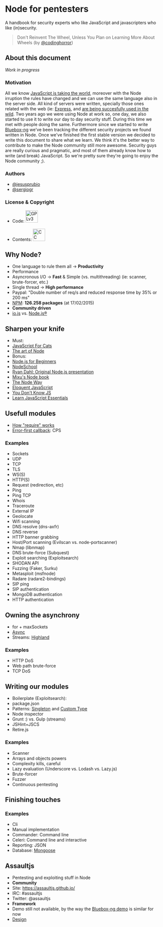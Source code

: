 # Node for pentesters
A handbook for security experts who like JavaScript and javascripters who like (in)security.
>Don't Reinvent The Wheel, Unless You Plan on Learning More About Wheels
(by [@codinghorror](http://blog.codinghorror.com/dont-reinvent-the-wheel-unless-you-plan-on-learning-more-about-wheels/))

## About this document
*Work in progress*

### Motivation
All we know [JavaScript is taking the world](http://githut.info/), moreover with the Node irruption the rules have changed and we can use the same language also in the server side. All kind of servers were written, specially those ones related with the web (ie: [Express](http://expressjs.com/), and [are being succesfully used in the wild](http://nodejs.org/industry/). Two years ago we were using Node at work so, one day, we also started to use it to write our day to day security stuff. During this time we met with people doing the same. Furthermore since we started to write [Bluebox-ng](https://github.com/jesusprubio/bluebox-ng) we've been tracking the different security projects we found written in Node. Once we've finished the first stable version we decided to write this document to share what we learn. We think it's the better way to contribute to make the Node community still more awesome. Security guys are really curious and pragmatic, and most of them already know how to write (and break) JavaScript. So we're pretty sure they're going to enjoy the Node community ;).

### Authors
- [@jesusprubio](https://twitter.com/jesusprubio)
- [@sergiogr](https://twitter.com/sergiogr)

### License & Copyright
- Code: [<img src="https://fsfe.org/graphics/gplv3-logo-red.png" height="40" alt="GPLv3">](https://www.gnu.org/copyleft/gpl.html)
<br><br>
- Contents: [<img src="http://mirrors.creativecommons.org/presskit/buttons/88x31/png/by-nc-sa.eu.png" height="40" alt="CC BY-NC SA 3.0">](https://creativecommons.org/licenses/by-nc-sa/3.0/)

## Why Node?
- One language to rule them all -> **Productivity**
- Performance
 - Asyncronous I/O -> **Fast** & Simple (vs. multithreading) (ie: scanner, brute-forcer, etc.)
 - Single thread -> **High performance**
 - Paypal: "Double number of req/s and reduced response time by 35% or 200 ms"
- [NPM](https://www.npmjs.com/): **126.258 packages** (at 17/02/2015)
- **Community driven**
 - [io.js](https://iojs.org/en/index.html) vs. [Node.js®](http://nodejs.org/)

## Sharpen your knife
- Must:
 - [JavaScript For Cats](http://jsforcats.com/)
 - [The art of Node](https://github.com/maxogden/art-of-node#the-art-of-node)
- Bonus:
 - [Node.js for Beginners](http://code.tutsplus.com/tutorials/node-js-for-beginners--net-26314)
 - [NodeSchool](http://nodeschool.io/)
 - [Ryan Dahl: Original Node.js presentation](https://www.youtube.com/watch?v=ztspvPYybIY)
 - [Mixu's Node book](http://book.mixu.net/node/)
 - [The Node Way](http://thenodeway.io/)
 - [Eloquent JavaScript](http://eloquentjavascript.net/)
 - [You Don't Know JS](https://github.com/getify/You-Dont-Know-JS/)
 - [Learn JavaScript Essentials](https://medium.com/javascript-scene/learn-javascript-b631a4af11f2)

## Usefull modules
- [How "require" works](http://thenodeway.io/posts/how-require-actually-works/)
- [Error-first callback](http://thenodeway.io/posts/understanding-error-first-callbacks/): CPS

### Examples
- Sockets
 - UDP
 - TCP
 - TLS
 - WS(S)
- HTTP(S)
- Request (redirection, etc)
- Ping
- Ping TCP
- Whois
- Traceroute
- External IP
- Geolocate
- Wifi scanning
- DNS resolve (dns-axfr)
- DNS reverse
- HTTP banner grabbing
- Host/Port scanning (Evilscan vs. node-portscanner)
- Nmap (libnmap)
- DNS brute-force (Subquest)
- Exploit searching (Exploitsearch)
- SHODAN API
- Fuzzing (Faker, Surku)
- Metasploit (msfnode)
- Radare (radare2-bindings)
- SIP ping
- SIP authentication
- MongoDB authentication
- HTTP authentication

## Owning the asynchrony
- for + maxSockets
- [Async](https://github.com/caolan/async)
 - Streams: [Highland](http://highlandjs.org/)

### Examples
- HTTP DoS
- Web path brute-force
- TCP DoS

## Writing our modules
- Boilerplate (Exploitsearch):
 - package.json
 - Patterns: [Singleton](http://thenodeway.io/posts/designing-singletons/) and [Custom Type](http://thenodeway.io/posts/designing-custom-types/)
 - Node inspector
 - Grunt :) vs. Gulp (streams)
 - JSHint+JSCS
 - Retire.js

### Examples
- Scanner
 - Arrays and objects powers
 - Complexity kills, careful
 - Lazy evaluation (Underscore vs. Lodash vs. Lazy.js)
- Brute-forcer
- Fuzzer
- Continuous pentesting

## Finishing touches
### Examples
- Cli
 - Manual implementation
 - Commander: Command line
 - Celeri: Command line and interactive
- Reporting: JSON
- Database: [Mongoose](https://www.youtube.com/playlist?list=PL5wy-Ijp__A2-ZSePUHXPMwpV19MqcNUX)

## Assaultjs
- Pentesting and exploiting stuff in Node
 - **Community**
 - Site: https://assaultjs.github.io/
 - IRC: #assaultjs
 - Twitter: @assaultjs
- **Framework**
 - Demo still not available, by the way the [Bluebox-ng demo](https://www.youtube.com/watch?v=M-6k4Md3qEQ) is similar for now
 - [Design](https://github.com/assaultjs/assaultjs)